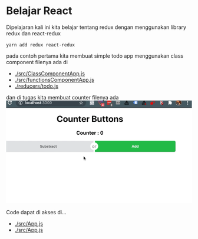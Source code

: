 # Belajar React

Dipelajaran kali ini kita belajar tentang redux dengan menggunakan library redux dan react-redux
```
yarn add redux react-redux
```

pada contoh pertama kita membuat simple todo app menggunakan class component filenya ada di

- [./src/ClassComponentApp.js](./src/ClassComponentApp.js)
- [./src/functionsComponentApp.js](./src/functionsComponentApp.js)
- [./reducers/todo.js](./reducers/todo.js)


dan di tugas kita membuat counter filenya ada
![Demo Counternya](ss-counter.gif)

Code dapat di akses di...

- [./src/App.js](./src/App.js)
- [./src/App.js](./reducers/counter.js)
